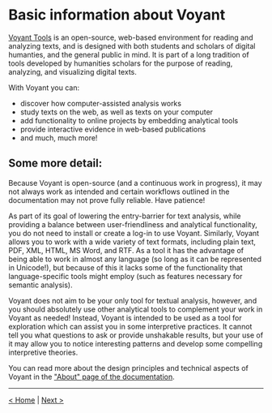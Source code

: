 # Basic information about Voyant

[Voyant Tools](https://voyant-tools.org/) is an open-source, web-based environment for reading and analyzing texts, and is designed with both students and scholars of digital humanties, and the general public in mind. It is part of a long tradition of tools developed by humanities scholars for the purpose of reading, analyzing, and visualizing digital texts. 

With Voyant you can:
- discover how computer-assisted analysis works
- study texts on the web, as well as texts on your computer
- add functionality to online projects by embedding analytical tools
- provide interactive evidence in web-based publications
- and much, much more!

## Some more detail:

Because Voyant is open-source (and a continuous work in progress), it may not always work as intended and certain workflows outlined in the documentation may not prove fully reliable. Have patience! 

As part of its goal of lowering the entry-barrier for text analysis, while providing a balance between user-friendliness and analytical functionality, you do not need to install or create a log-in to use Voyant. Similarly, Voyant allows you to work with a wide variety of text formats, including plain text, PDF, XML, HTML, MS Word, and RTF. As a tool it has the advantage of being able to work in almost any language (so long as it can be represented in Unicode!), but because of this it lacks some of the functionality that language-specific tools might employ (such as features necessary for semantic analysis). 

Voyant does not aim to be your only tool for textual analysis, however, and you should absolutely use other analytical tools to complement your work in Voyant as needed! Instead, Voyant is intended to be used as a tool for exploration which can assist you in some interpretive practices. It cannot tell you what questions to ask or provide unshakable results, but your use of it may allow you to notice interesting patterns and develop some compelling interpretive theories.

You can read more about the design principles and technical aspects of Voyant in the ["About" page of the documentation](https://voyant-tools.org/docs/#!/guide/about).

---

[< Home](../README.md) | [Next >](2-install.md)
